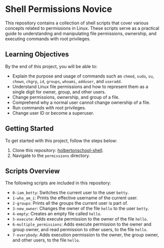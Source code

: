 # Shell Permissions Novice

This repository contains a collection of shell scripts that cover various concepts related to permissions in Linux. These scripts serve as a practical guide to understanding and manipulating file permissions, ownership, and executing commands with root privileges.

## Learning Objectives

By the end of this project, you will be able to:

- Explain the purpose and usage of commands such as `chmod`, `sudo`, `su`, `chown`, `chgrp`, `id`, `groups`, `whoami`, `adduser`, and `useradd`.
- Understand Linux file permissions and how to represent them as a single digit for owner, group, and other users.
- Change permissions, ownership, and group of a file.
- Comprehend why a normal user cannot change ownership of a file.
- Run commands with root privileges.
- Change user ID or become a superuser.

## Getting Started

To get started with this project, follow the steps below:

1. Clone this repository: [holbertonschool-shell](https://github.com/sassihamdi-CD/holbertonschool-shell).
2. Navigate to the `permissions` directory.

## Scripts Overview

The following scripts are included in this repository:

- `0-iam_betty`: Switches the current user to the user `betty`.
- `1-who_am_i`: Prints the effective username of the current user.
- `2-groups`: Prints all the groups the current user is part of.
- `3-new_owner`: Changes the owner of the file `hello` to the user `betty`.
- `4-empty`: Creates an empty file called `hello`.
- `5-execute`: Adds execute permission to the owner of the file `hello`.
- `6-multiple_permissions`: Adds execute permission to the owner and group owner, and read permission to other users, to the file `hello`.
- `7-everybody`: Adds execution permission to the owner, the group owner, and other users, to the file `hello`.

